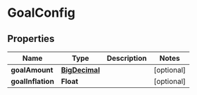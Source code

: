 
# GoalConfig

## Properties
Name | Type | Description | Notes
------------ | ------------- | ------------- | -------------
**goalAmount** | [**BigDecimal**](BigDecimal.md) |  |  [optional]
**goalInflation** | **Float** |  |  [optional]



